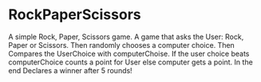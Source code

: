 # RockPaperScissors
A simple Rock, Paper, Scissors game. 
A game that asks the User: Rock, Paper or Scissors. Then randomly chooses a computer choice.
Then Compares the UserChoice with computerChoise.
If the user choice beats computerChoice counts a point for User else computer gets a point.
In the end Declares a winner after 5 rounds!
